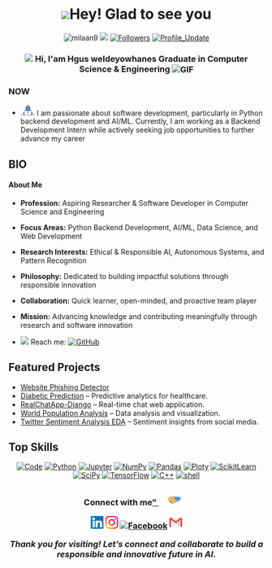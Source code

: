 <h1 align="center"> <img src="https://emojis.slackmojis.com/emojis/images/1531849430/4246/blob-sunglasses.gif?1531849430" width="36"/>Hey! Glad to see you </h1>

<p align="center"> 
    <img src="https://komarev.com/ghpvc/?username=milaan9" alt="milaan9"/>       
    <a href="https://github.com/hgusweldeyowhanes/hgusweldeyowhanes/pulse" alt="Activity"><img src="https://img.shields.io/github/commit-activity/m/hgusweldeyowhanes/hgusweldeyowhanes" /></a>
    <a href="https://github.com/hgusweldeyowhanes?tab=followers"><img alt="Followers" src="https://img.shields.io/github/followers/hgusweldeyowhanes?color=4C1&logo=github"></a>
    <a href="https://github.com/hgusweldeyowhanes/hgusweldeyowhanes" target="_blank"><img alt="Profile_Update" src="https://img.shields.io/github/last-commit/hgusweldeyowhanes/hgusweldeyowhanes?label=Profile%20update&style=fflat-square"></a>
</p>
<h3 align="center"> 
    <img src="https://media.giphy.com/media/hvRJCLFzcasrR4ia7z/giphy.gif" width="21"></a> Hi, I'am Hgus weldeyowhanes Graduate in Computer Science & Engineering <img align="center" alt="GIF" width="30"  src="https://media.giphy.com/media/H6KusZ8pzxtyymblnE/giphy.gif" width="36"/>
</h3> 

### NOW
- <img src="https://github.com/hgusweldeyowhanes/hgusweldeyowhanes/blob/main/Developer.gif" width="28"> I am passionate about software development, particularly in Python backend development and AI/ML. Currently, I am working as a Backend Development Intern while actively seeking job opportunities to further advance my career
 
## BIO
#### About Me  

- **Profession:** Aspiring Researcher & Software Developer in Computer Science and Engineering  
- **Focus Areas:** Python Backend Development, AI/ML, Data Science, and Web Development  
- **Research Interests:** Ethical & Responsible AI, Autonomous Systems, and Pattern Recognition  
- **Philosophy:** Dedicated to building impactful solutions through responsible innovation  
- **Collaboration:** Quick learner, open-minded, and proactive team player  
- **Mission:** Advancing knowledge and contributing meaningfully through research and software innovation  


- <img src="https://github.com/SP-XD/SP-XD/blob/main/images/letterbox.gif?raw=true" width="25"/> Reach me: <a href="mailto:hgusha2010@gmail.com" target="_blank"><img alt="GitHub" src="https://img.shields.io/badge/-hgusha2010@gmail.com-c14438?style=flat-square&logo=Gmail&logoColor=white"></a>

##  Featured Projects

- [Website Phishing Detector](https://github.com/hgusweldeyowhanes/website-Phishing-detector)
- [Diabetic Prediction](https://github.com/hgusweldeyowhanes/Diabetic-Prediction) – Predictive analytics for healthcare.
- [RealChatApp-Django](https://github.com/hgusweldeyowhanes/RealChatApp-Django) – Real-time chat web application.
- [World Population Analysis](https://github.com/hgusweldeyowhanes/world-population-analysis) – Data analysis and visualization.
- [Twitter Sentiment Analysis EDA](https://github.com/hgusweldeyowhanes/twitter-sentiment-analysis-eda) – Sentiment insights from social media.


##  Top Skills
<p align="center">
    <a href="https://github.com/hgusweldeyowhanes?tab=repositories" target="_blank"><img alt="Code" src="https://img.shields.io/badge/-code-000000?style=flat-square&logo=Plex&logoColor=white"></a>
    <a href="https://github.com/hgusweldeyowhanes?tab=repositories&language=python" target="_blank"><img alt="Python" src="https://img.shields.io/badge/Python-FFD43B?style=flat-square&logo=python&logoColor=darkgreen"></a>
    <a href="https://github.com/hgusweldeyowhanes?tab=repositories&language=Jupyter Notebook" target="_blank"><img alt="Jupyter" src="https://img.shields.io/badge/Jupyter-F37626.svg?&style=flat-square&logo=Jupyter&logoColor=white"></a>
    <a href="https://github.com/hgusweldeyowhanes/Diabetic-Prediction" target="_blank"><img alt="NumPy" src="https://img.shields.io/badge/Numpy-777BB4?style=flat-square&logo=numpy&logoColor=white"></a>
    <a href="https://github.com/hgusweldeyowhanes/Diabetic-Prediction" target="_blank"><img alt="Pandas" src="https://img.shields.io/badge/Pandas-2C2D72?style=flat-square&logo=pandas&logoColor=white"></a>
    <a href="https://github.com/hgusweldeyowhanes/website-Phishing-detector" target="_blank"><img alt="Ploty" src="https://img.shields.io/badge/Plotly-%233F4F75?style=flat-square&logo=plotly&logoColor=white"></a>
    <a href="https://github.com/hgusweldeyowhanes/website-Phishing-detector" target="_blank"><img alt="ScikitLearn" src="https://img.shields.io/badge/scikit_learn-F7931E?style=flat-square&logo=scikit-learn&logoColor=white"></a>
    <a href="https://github.com/hgusweldeyowhanes/titanic-data-analysis" target="_blank"><img alt="SciPy" src="https://img.shields.io/badge/SciPy-%230C55A5?style=flat-square&logo=scipy&logoColor=white"></a>
    <a href="https://github.com/hgusweldeyowhanes/titanic-data-analysis" target="_blank"><img alt="TensorFlow" src="https://img.shields.io/badge/TensorFlow-FF6F00?style=flat-square&logo=TensorFlow&logoColor=white"></a>    
    <a href="https://github.com/hgusweldeyowhanes?tab=repositories&language=c%2B%2B" target="_blank"><img alt="C++" src="https://img.shields.io/badge/-C%2B%2B-00599C?style=flat-square&logo=C%2B%2B&logoColor=white"></a>
    <a href="https://github.com/hgusweldeyowhanes?tab=repositories&language=shell" target="_blank"><img alt="shell" src="https://img.shields.io/badge/-shell-5391FE?style=flat-square&logo=PowerShell&logoColor=white"></a>   
    
</p>


<div align="center">
<h3> Connect with me<a href="https://gifyu.com/image/Zy2f">" <img src="https://github.com/hgusweldeyowhanes/hgusweldeyowhanes/blob/main/Handshake.gif" width="60"></a>

<p align="center">
    <a href="https://www.linkedin.com/in/hgus-weldeyowhanes/" target="_blank"><img alt="LinkedIn" width="25px" src="https://github.com/hgusweldeyowhanes/hgusweldeyowhanes/blob/main/Linkedin.svg"></a>
    <a href="https://www.instagram.com/hgus.23/" target="_blank"><img alt="Instagram" width="25px" src="https://github.com/hgusweldeyowhanes/hgusweldeyowhanes/blob/main/Instagram.svg"></a>
    <a href="https://web.facebook.com/hgus.weldeyowhans.31" target="_blank"><img alt="Facebook" width="25px" src="https://upload.wikimedia.org/wikipedia/commons/5/51/Facebook_f_logo_%282019%29.svg"></a>
    <a href="mailto:hgusha2010@gmail.com" target="_blank"><img alt="Gmail" width="25px" src="https://github.com/hgusweldeyowhanes/hgusweldeyowhanes/blob/main/Gmail.svg"></a> 
</p> 


_Thank you for visiting! Let’s connect and collaborate to build a responsible and innovative future in AI._
